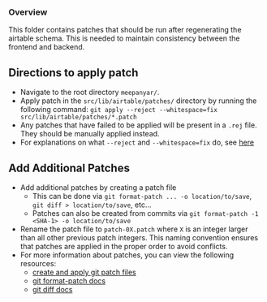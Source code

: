 ### Overview
This folder contains patches that should be run after regenerating the airtable schema. This is needed to maintain consistency between the frontend and backend.

## Directions to apply patch
- Navigate to the root directory `meepanyar/`.
- Apply patch in the `src/lib/airtable/patches/` directory by running the following command: `git apply --reject --whitespace=fix src/lib/airtable/patches/*.patch`
- Any patches that have failed to be applied will be present in a `.rej` file. They should be manually applied instead.
- For explanations on what `--reject` and `--whitespace=fix` do, see [here](https://stackoverflow.com/a/15375869)

## Add Additional Patches
- Add additional patches by creating a patch file
  - This can be done via `git format-patch ... -o location/to/save`, `git diff > location/to/save`, etc...
  - Patches can also be created from commits via `git format-patch -1 <SHA-1> -o location/to/save`
- Rename the patch file to `patch-0X.patch` where `X` is an integer larger than all other previous patch integers. This naming convention ensures that patches are applied in the proper order to avoid conflicts.
- For more information about patches, you can view the following resources: 
  - [create and apply git patch files](https://devconnected.com/how-to-create-and-apply-git-patch-files/)
  - [git format-patch docs](https://git-scm.com/docs/git-format-patch)
  - [git diff docs](https://git-scm.com/docs/git-diff)
